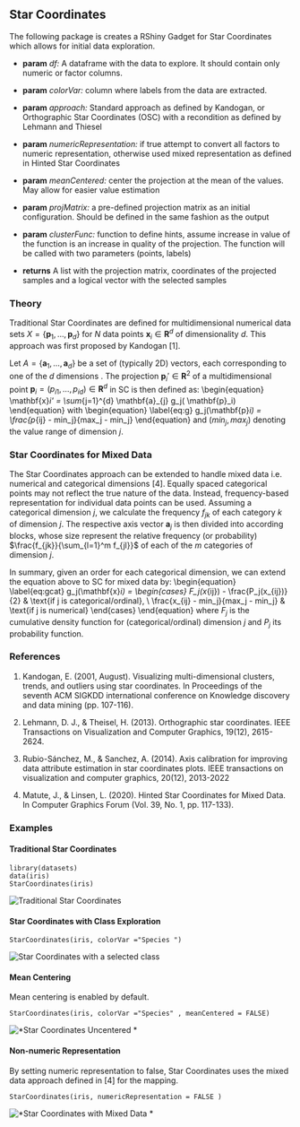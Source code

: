 

## Star Coordinates

The following package is creates a RShiny Gadget for Star Coordinates which allows for initial data exploration. 


* **param** *df:*  A dataframe with the data to explore. It should contain only numeric or factor columns.
* **param** *colorVar:* column where labels from the data are extracted.
* **param** *approach:* Standard approach as defined by Kandogan, or Orthographic Star Coordinates (OSC) with a recondition as defined by Lehmann and Thiesel
* **param** *numericRepresentation:* if true attempt to convert all factors to numeric representation, otherwise used mixed representation as defined in Hinted Star Coordinates
* **param** *meanCentered:* center the projection at the mean of the values. May allow for easier value estimation
* **param** *projMatrix:* a pre-defined projection matrix as an initial configuration. Should be defined in the same fashion as the output
* **param** *clusterFunc:* function to define hints, assume increase in value of the function is an increase in quality of the projection. The function will be called with two parameters (points, labels)


* **returns** A list with the projection matrix, coordinates of the projected samples and a logical vector with the selected samples


### Theory 

Traditional Star Coordinates are defined for multidimensional numerical data sets  $X =\{ \mathbf{p}_{1}, \dots, \mathbf{p}_{d}  \}$ for $N$ data points $\mathbf{x}_{i} \in \mathbf{R}^{d}$ of dimensionality $d$. This approach was first proposed by Kandogan [1]. 


Let $A =\{ \mathbf{a}_{1}, \dots, \mathbf{a}_{d}  \}$ be a set of (typically 2D) vectors, each corresponding to one of the $d$ dimensions
.
The projection $\mathbf{p}_i' \in \mathbf{R}^{2}$ of a multidimensional point $\mathbf{p}_i = (p_{i1},\ldots,p_{id}) \in \mathbf{R}^{d}$ in SC is then defined as:
\begin{equation}
  \mathbf{x}_i' = \sum_{j=1}^{d} \mathbf{a}_{j} g_j( \mathbf{p}_i)
\end{equation}
with
\begin{equation} \label{eq:g}
 g_j(\mathbf{p}_i) = \frac{p_{ij} - min_j}{max_j - min_j}
\end{equation}
and $(min_j,max_j)$ denoting the value range of dimension $j$. 

### Star Coordinates for Mixed Data 

The Star Coordinates approach can be extended to handle mixed data i.e. numerical and categorical dimensions [4].  Equally spaced categorical points may not reflect the true nature of the data. Instead, frequency-based representation for individual data points can be used.  Assuming a categorical dimension $j$, we calculate the frequency $f_{jk}$ of each category $k$ of dimension $j$.  The respective axis vector $\mathbf{a}_{j}$  is then divided into according blocks, whose size represent the relative frequency (or probability) $\frac{f_{jk}}{\sum_{l=1}^m f_{jl}}$ of each of the $m$ categories of dimension $j$.

In summary, given an order for each categorical dimension, we can extend the equation above to SC for mixed data by:
\begin{equation} \label{eq:gcat}
 g_j(\mathbf{x}_i) = 
\begin{cases}
F_j(x_{ij}) - \frac{P_j(x_{ij})}{2}  & \text{if j is categorical/ordinal}, \\
\frac{x_{ij} - min_j}{max_j - min_j} & \text{if j is numerical}
\end{cases}
\end{equation}
where $F_j$ is the cumulative density function for (categorical/ordinal) dimension $j$ and $P_j$ its probability function. 


### References

1. Kandogan, E. (2001, August). Visualizing multi-dimensional clusters, trends, and outliers using star coordinates. In Proceedings of the seventh ACM SIGKDD international conference on Knowledge discovery and data mining (pp. 107-116).

2. Lehmann, D. J., & Theisel, H. (2013). Orthographic star coordinates. IEEE Transactions on Visualization and Computer Graphics, 19(12), 2615-2624.

3. Rubio-Sánchez, M., & Sanchez, A. (2014). Axis calibration for improving data attribute estimation in star coordinates plots. IEEE transactions on visualization and computer graphics, 20(12), 2013-2022

4. Matute, J., & Linsen, L. (2020). Hinted Star Coordinates for Mixed Data. In Computer Graphics Forum (Vol. 39, No. 1, pp. 117-133).


### Examples

#### Traditional Star Coordinates 

    library(datasets)
    data(iris)
    StarCoordinates(iris)
    
![*Traditional Star Coordinates*](imgs/standard.gif)


#### Star Coordinates with Class Exploration

    StarCoordinates(iris, colorVar ="Species ")

![*Star Coordinates with a selected class*](imgs/species.gif)


#### Mean Centering

Mean centering is enabled by default. 

    StarCoordinates(iris, colorVar ="Species" , meanCentered = FALSE)
    
![*Star Coordinates Uncentered *](imgs/uncentered.gif)


#### Non-numeric Representation

By setting numeric representation to false, Star Coordinates uses the mixed data approach defined in [4] for the mapping.

    StarCoordinates(iris, numericRepresentation = FALSE )

![*Star Coordinates with Mixed Data *](imgs/mixed.gif)




   
  
